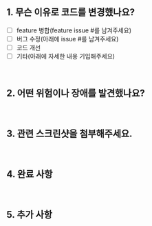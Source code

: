 ## 1. 무슨 이유로 코드를 변경했나요?
- [ ] feature 병합(feature issue #를 남겨주세요)
- [ ] 버그 수정(아래에 issue #를 남겨주세요)
- [ ] 코드 개선
- [ ] 기타(아래에 자세한 내용 기입해주세요)

<br>

## 2. 어떤 위험이나 장애를 발견했나요?

<br>

## 3. 관련 스크린샷을 첨부해주세요.

<br>

## 4. 완료 사항

<br>

## 5. 추가 사항